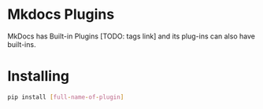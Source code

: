 # Mkdocs Plugins

MkDocs has Built-in Plugins [TODO: tags link] and its plug-ins can also have built-ins.  

# Installing

```bash
pip install [full-name-of-plugin]
```

